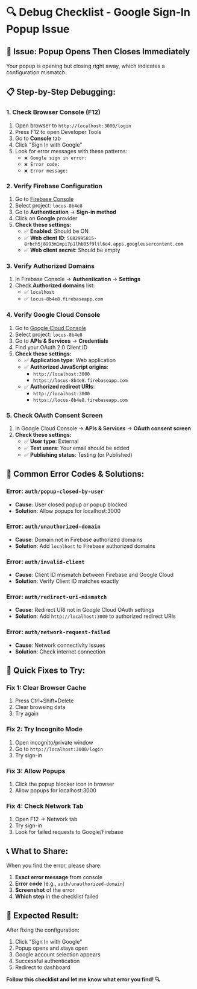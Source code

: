 # 🔍 Debug Checklist - Google Sign-In Popup Issue

## 🚨 **Issue: Popup Opens Then Closes Immediately**

Your popup is opening but closing right away, which indicates a configuration mismatch.

## 📋 **Step-by-Step Debugging:**

### **1. Check Browser Console (F12)**
1. Open browser to `http://localhost:3000/login`
2. Press F12 to open Developer Tools
3. Go to **Console** tab
4. Click "Sign In with Google"
5. Look for error messages with these patterns:
   - `❌ Google sign in error:`
   - `❌ Error code:`
   - `❌ Error message:`

### **2. Verify Firebase Configuration**
1. Go to [Firebase Console](https://console.firebase.google.com/)
2. Select project: `locus-8b4e8`
3. Go to **Authentication** → **Sign-in method**
4. Click on **Google** provider
5. **Check these settings:**
   - ✅ **Enabled**: Should be ON
   - ✅ **Web client ID**: `5682995815-8rbch5j8993m1mpi7p1lhb05f9ltl6o4.apps.googleusercontent.com`
   - ✅ **Web client secret**: Should be empty

### **3. Verify Authorized Domains**
1. In Firebase Console → **Authentication** → **Settings**
2. Check **Authorized domains** list:
   - ✅ `localhost`
   - ✅ `locus-8b4e8.firebaseapp.com`

### **4. Verify Google Cloud Console**
1. Go to [Google Cloud Console](https://console.cloud.google.com/)
2. Select project: `locus-8b4e8`
3. Go to **APIs & Services** → **Credentials**
4. Find your OAuth 2.0 Client ID
5. **Check these settings:**
   - ✅ **Application type**: Web application
   - ✅ **Authorized JavaScript origins**:
     - `http://localhost:3000`
     - `https://locus-8b4e8.firebaseapp.com`
   - ✅ **Authorized redirect URIs**:
     - `http://localhost:3000`
     - `https://locus-8b4e8.firebaseapp.com`

### **5. Check OAuth Consent Screen**
1. In Google Cloud Console → **APIs & Services** → **OAuth consent screen**
2. **Check these settings:**
   - ✅ **User type**: External
   - ✅ **Test users**: Your email should be added
   - ✅ **Publishing status**: Testing (or Published)

## 🐛 **Common Error Codes & Solutions:**

### **Error: `auth/popup-closed-by-user`**
- **Cause**: User closed popup or popup blocked
- **Solution**: Allow popups for localhost:3000

### **Error: `auth/unauthorized-domain`**
- **Cause**: Domain not in Firebase authorized domains
- **Solution**: Add `localhost` to Firebase authorized domains

### **Error: `auth/invalid-client`**
- **Cause**: Client ID mismatch between Firebase and Google Cloud
- **Solution**: Verify Client ID matches exactly

### **Error: `auth/redirect-uri-mismatch`**
- **Cause**: Redirect URI not in Google Cloud OAuth settings
- **Solution**: Add `http://localhost:3000` to authorized redirect URIs

### **Error: `auth/network-request-failed`**
- **Cause**: Network connectivity issues
- **Solution**: Check internet connection

## 🔧 **Quick Fixes to Try:**

### **Fix 1: Clear Browser Cache**
1. Press Ctrl+Shift+Delete
2. Clear browsing data
3. Try again

### **Fix 2: Try Incognito Mode**
1. Open incognito/private window
2. Go to `http://localhost:3000/login`
3. Try sign-in

### **Fix 3: Allow Popups**
1. Click the popup blocker icon in browser
2. Allow popups for localhost:3000

### **Fix 4: Check Network Tab**
1. Open F12 → Network tab
2. Try sign-in
3. Look for failed requests to Google/Firebase

## 📞 **What to Share:**

When you find the error, please share:
1. **Exact error message** from console
2. **Error code** (e.g., `auth/unauthorized-domain`)
3. **Screenshot** of the error
4. **Which step** in the checklist failed

## 🎯 **Expected Result:**

After fixing the configuration:
1. Click "Sign In with Google"
2. Popup opens and stays open
3. Google account selection appears
4. Successful authentication
5. Redirect to dashboard

**Follow this checklist and let me know what error you find! 🔍**
